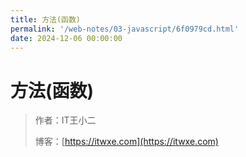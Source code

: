 ```yaml
---
title: 方法(函数)
permalink: '/web-notes/03-javascript/6f0979cd.html'
date: 2024-12-06 00:00:00
---
```


# 方法(函数)

> 作者：IT王小二
>
> 博客：[https://itwxe.com](https://itwxe.com)
